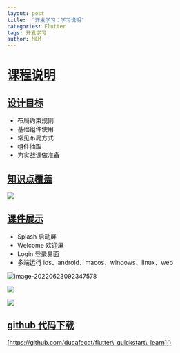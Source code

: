```yaml
---
layout: post
title:  "开发学习：学习说明"
categories: Flutter
tags: 开发学习
author: MLM
---
```

# [课程说明]()

## [设计目标]()

* 布局约束规则
* 基础组件使用
* 常见布局方式
* 组件抽取
* 为实战课做准备

## [知识点覆盖]()

![](https://molingmiao.github.io/pic/flutter-quickstart-learn-mind.png)

## [课件展示]()

* Splash 启动屏
* Welcome 欢迎屏
* Login 登录界面
* 多端运行 ios、android、macos、windows、linux、web

![image-20220623092347578](https://molingmiao.github.io/pic/image-20220623092347578.png)

![](https://molingmiao.github.io/pic/20220617134126.png)

![](https://molingmiao.github.io/pic/20220617134139.png)

## [github 代码下载]()

[https://github.com/ducafecat/flutter\_quickstart\_learn]()
